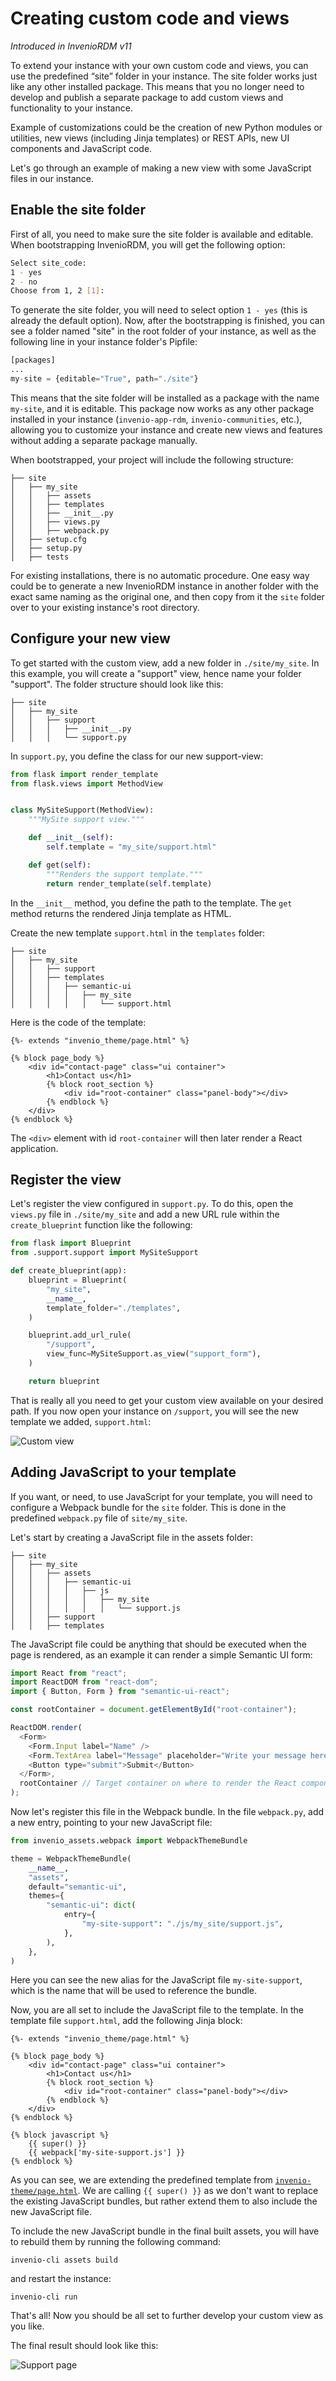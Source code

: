 # Creating custom code and views

*Introduced in InvenioRDM v11*

To extend your instance with your own custom code and views, you can use the predefined “site” folder in your instance. The site folder works just like any other installed package. This means that you no longer need to develop and publish a separate package to add custom views and functionality to your instance.

Example of customizations could be the creation of new Python modules or utilities, new views (including Jinja templates) or REST APIs, new UI components and JavaScript code.

Let's go through an example of making a new view with some JavaScript files in our instance.

## Enable the site folder

First of all, you need to make sure the site folder is available and editable. When bootstrapping InvenioRDM, you will get the following option:

```bash
Select site_code:
1 - yes
2 - no
Choose from 1, 2 [1]:
```

To generate the site folder, you will need to select option `1 - yes` (this is already the default option). Now, after the bootstrapping is finished, you can see a folder named "site" in the root folder of your instance, as well as the following line in your instance folder's Pipfile:

```python hl_lines="3"
[packages]
...
my-site = {editable="True", path="./site"}
```

This means that the site folder will be installed as a package with the name `my-site`, and it is editable. This package now works as any other package installed in your instance (`invenio-app-rdm`, `invenio-communities`, etc.), allowing you to customize your instance and create new views and features without adding a separate package manually.

When bootstrapped, your project will include the following structure:

```
├── site
│   ├── my_site
│   │   ├── assets
│   │   ├── templates
│   │   ├── __init__.py
│   │   ├── views.py
│   │   ├── webpack.py
│   ├── setup.cfg
│   ├── setup.py
│   ├── tests
```

For existing installations, there is no automatic procedure. One easy way could be to generate a new InvenioRDM instance in another folder with the exact same naming as the original one, and then copy from it the `site` folder over to your existing instance's root directory.

## Configure your new view

To get started with the custom view, add a new folder in `./site/my_site`. In this example, you will create a "support" view, hence name your folder "support". The folder structure should look like this:

```
├── site
│   ├── my_site
│   │   ├── support
│   │   │   ├── __init__.py
│   │   │   └── support.py
```

In `support.py`, you define the class for our new support-view:

```python
from flask import render_template
from flask.views import MethodView


class MySiteSupport(MethodView):
    """MySite support view."""

    def __init__(self):
        self.template = "my_site/support.html"

    def get(self):
        """Renders the support template."""
        return render_template(self.template)
```

In the `__init__` method, you define the path to the template. The `get` method returns the rendered Jinja template as HTML.

Create the new template `support.html` in the `templates` folder:

```
├── site
│   ├── my_site
│   │   ├── support
│   │   ├── templates
│   │   │   ├── semantic-ui
│   │   │   │   ├── my_site
│   │   │   │   │   └── support.html
```

Here is the code of the template:

```jinja
{%- extends "invenio_theme/page.html" %}

{% block page_body %}
    <div id="contact-page" class="ui container">
        <h1>Contact us</h1>
        {% block root_section %}
            <div id="root-container" class="panel-body"></div>
        {% endblock %}
    </div>
{% endblock %}
```

The `<div>` element with id `root-container` will then later render a React application.

## Register the view

Let's register the view configured in `support.py`. To do this, open the `views.py` file in `./site/my_site` and add a new URL rule within the `create_blueprint` function like the following:

```python hl_lines="11-14"
from flask import Blueprint
from .support.support import MySiteSupport

def create_blueprint(app):
    blueprint = Blueprint(
        "my_site",
        __name__,
        template_folder="./templates",
    )

    blueprint.add_url_rule(
        "/support",
        view_func=MySiteSupport.as_view("support_form"),
    )

    return blueprint
```

That is really all you need to get your custom view available on your desired path. If you now open your instance on `/support`, you will see the new template we added, `support.html`:

![Custom view](./img/mysite_custom_views/mysite_custom_view.png)

## Adding JavaScript to your template

If you want, or need, to use JavaScript for your template, you will need to configure a Webpack bundle for the `site` folder. This is done in the predefined `webpack.py` file of `site/my_site`.

Let's start by creating a JavaScript file in the assets folder:

```
├── site
│   ├── my_site
│   │   ├── assets
│   │   │   ├── semantic-ui
│   │   │   │   ├── js
│   │   │   │   │   ├── my_site
│   │   │   │   │   │   └── support.js
│   │   ├── support
│   │   ├── templates
```

The JavaScript file could be anything that should be executed when the page is rendered, as an example it can render a simple Semantic UI form:

```javascript
import React from "react";
import ReactDOM from "react-dom";
import { Button, Form } from "semantic-ui-react";

const rootContainer = document.getElementById("root-container");

ReactDOM.render(
  <Form>
    <Form.Input label="Name" />
    <Form.TextArea label="Message" placeholder="Write your message here" />
    <Button type="submit">Submit</Button>
  </Form>,
  rootContainer // Target container on where to render the React components.
);
```

Now let's register this file in the Webpack bundle. In the file `webpack.py`, add a new entry, pointing to your new JavaScript file:

```python hl_lines="10"
from invenio_assets.webpack import WebpackThemeBundle

theme = WebpackThemeBundle(
    __name__,
    "assets",
    default="semantic-ui",
    themes={
        "semantic-ui": dict(
            entry={
                "my-site-support": "./js/my_site/support.js",
            },
        ),
    },
)
```

Here you can see the new alias for the JavaScript file `my-site-support`, which is the name that will be used to reference the bundle.

Now, you are all set to include the JavaScript file to the template. In the template file `support.html`, add the following Jinja block:

```jinja hl_lines="12-15"
{%- extends "invenio_theme/page.html" %}

{% block page_body %}
    <div id="contact-page" class="ui container">
        <h1>Contact us</h1>
        {% block root_section %}
            <div id="root-container" class="panel-body"></div>
        {% endblock %}
    </div>
{% endblock %}

{% block javascript %}
    {{ super() }}
    {{ webpack['my-site-support.js'] }}
{% endblock %}
```

As you can see, we are extending the predefined template from <a href="https://github.com/inveniosoftware/invenio-theme/blob/master/invenio_theme/templates/semantic-ui/invenio_theme/page.html" target="_blank">`invenio-theme/page.html`</a>. We are calling `{{ super() }}` as we don't want to replace the existing JavaScript bundles, but rather extend them to also include the new JavaScript file.

To include the new JavaScript bundle in the final built assets, you will have to rebuild them by running the following command:

```terminal
invenio-cli assets build
```

and restart the instance:

```terminal
invenio-cli run
```

That's all! Now you should be all set to further develop your custom view as you like.

The final result should look like this:

![Support page](./img/mysite_custom_views/mysite_support_page.png)
